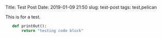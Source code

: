 Title: Test Post
Date: 2019-01-09 21:50
slug: test-post
tags: test,pelican

This is for a test.



```python
   def printOut():
       return "testing code block"
```
